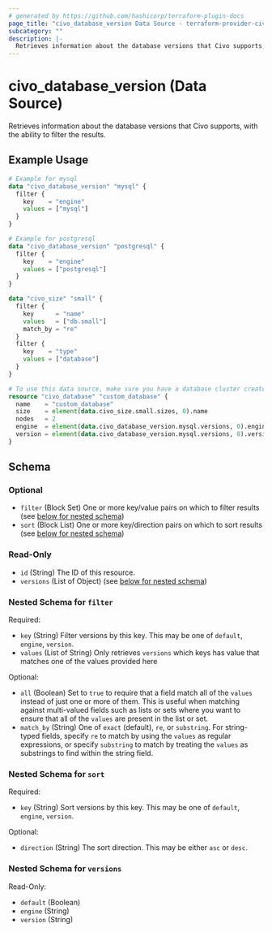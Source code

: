 ```yaml
---
# generated by https://github.com/hashicorp/terraform-plugin-docs
page_title: "civo_database_version Data Source - terraform-provider-civo"
subcategory: ""
description: |-
  Retrieves information about the database versions that Civo supports, with the ability to filter the results.
---
```


# civo_database_version (Data Source)

Retrieves information about the database versions that Civo supports, with the ability to filter the results.

## Example Usage

```terraform
# Example for mysql
data "civo_database_version" "mysql" {
  filter {
    key    = "engine"
    values = ["mysql"]
  }
}

# Example for postgresql
data "civo_database_version" "postgresql" {
  filter {
    key    = "engine"
    values = ["postgresql"]
  }
}

data "civo_size" "small" {
  filter {
    key      = "name"
    values   = ["db.small"]
    match_by = "re"
  }
  filter {
    key    = "type"
    values = ["database"]
  }
}

# To use this data source, make sure you have a database cluster created.
resource "civo_database" "custom_database" {
  name    = "custom_database"
  size    = element(data.civo_size.small.sizes, 0).name
  nodes   = 2
  engine  = element(data.civo_database_version.mysql.versions, 0).engine
  version = element(data.civo_database_version.mysql.versions, 0).version
}
```

<!-- schema generated by tfplugindocs -->
## Schema

### Optional

- `filter` (Block Set) One or more key/value pairs on which to filter results (see [below for nested schema](#nestedblock--filter))
- `sort` (Block List) One or more key/direction pairs on which to sort results (see [below for nested schema](#nestedblock--sort))

### Read-Only

- `id` (String) The ID of this resource.
- `versions` (List of Object) (see [below for nested schema](#nestedatt--versions))

<a id="nestedblock--filter"></a>
### Nested Schema for `filter`

Required:

- `key` (String) Filter versions by this key. This may be one of `default`, `engine`, `version`.
- `values` (List of String) Only retrieves `versions` which keys has value that matches one of the values provided here

Optional:

- `all` (Boolean) Set to `true` to require that a field match all of the `values` instead of just one or more of them. This is useful when matching against multi-valued fields such as lists or sets where you want to ensure that all of the `values` are present in the list or set.
- `match_by` (String) One of `exact` (default), `re`, or `substring`. For string-typed fields, specify `re` to match by using the `values` as regular expressions, or specify `substring` to match by treating the `values` as substrings to find within the string field.


<a id="nestedblock--sort"></a>
### Nested Schema for `sort`

Required:

- `key` (String) Sort versions by this key. This may be one of `default`, `engine`, `version`.

Optional:

- `direction` (String) The sort direction. This may be either `asc` or `desc`.


<a id="nestedatt--versions"></a>
### Nested Schema for `versions`

Read-Only:

- `default` (Boolean)
- `engine` (String)
- `version` (String)


